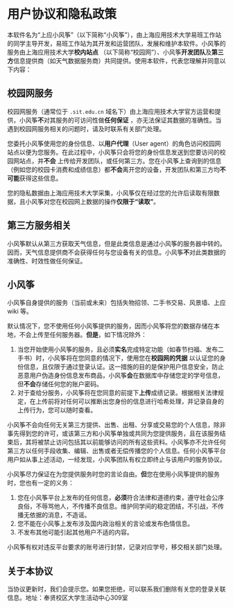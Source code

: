 # 用户协议和隐私政策

本软件名为“上应小风筝”（以下简称“小风筝”），由上海应用技术大学易班工作站的同学主导开发，易班工作站为其开发和运营团队，发展和维护本软件。小风筝的服务由上海应用技术大学**校内站点**
（以下简称“校园网”）、小风筝**开发团队**及**第三方**信息提供商（如天气数据服务商）共同提供。使用本软件，代表您理解并同意以下内容：

## 校园网服务

校园网服务（通常位于 `.sit.edu.cn` 域名下）由上海应用技术大学官方运营和提供，小风筝**不**对其服务的可访问性做**任何保证**
，亦无法保证其数据的准确性。当遇到校园网服务相关的问题时，请及时联系有关部门处理。

您委托小风筝使用您的身份信息、以**用户代理**（User agent）的角色访问校园网站点以便为您服务。在此过程中，小风筝只会将您的身份信息发送到您要访问的校园网站点，并**不会**
上传给开发团队，或任何第三方。您在小风筝上查询到的信息（例如您的校园卡消费和成绩信息）都**不会**离开您的设备，开发团队和第三方均**不可能**获得这些信息。

您的隐私数据由上海应用技术大学采集，小风筝仅在经过您的允许后读取有限数据，且小风筝对您在校园网上数据的操作**仅限于“读取”**。

## 第三方服务相关

小风筝默认从第三方获取天气信息，但是此类信息是通过小风筝的服务器中转的。因而，天气信息提供商不会获得任何与您设备有关的信息。小风筝**不**对此类数据的准确性、时效性做任何保证。

## 小风筝

小风筝自身提供的服务（当前或未来）包括失物招领、二手书交易、风景墙、上应 wiki 等。

默认情况下，您不使用任何小风筝提供的服务，因而小风筝将您的数据存储在本地，不会上传至任何服务器。**但是**，如下情况除外：

1. 当您开始使用小风筝的服务，且必须**实名**完成特定功能（如春节扫福、发布二手书）时，小风筝将在您同意的情况下，使用您在**校园网的凭据**
   以认证您的身份信息，且仅限于通过登录认证。这一措施的目的是保护用户信息安全，防止恶意用户伪造身份信息发布商品，小风筝**会**在数据库中存储您定的学号信息，但**不会**存储任何您的账户密码。
2. 对于查给分服务，小风筝将在您同意的前提下**上传**成绩记录。根据相关法律规定，在上传前将对任何可以推断出您身份的信息进行哈希处理，并记录自身的上传行为，您可以随时查看。

小风筝不会向任何无关第三方提供、出售、出租、分享或交易您的个人信息，除非事先得到您的许可，或该第三方和小风筝单独或共同为您提供服务，且在该服务结束后，其将被禁止访问包括其以前能够访问的所有这些资料。小风筝亦不允许任何第三方以任何手段收集、编辑、出售或者无偿传播您的个人信息。任何小风筝平台用户如从事上述活动，一经发现，小风筝团队有权立即终止与该用户的服务协议。

小风筝尽力保证在为您提供服务时您的言论自由。**但**您在使用小风筝提供的服务时，您也有一定的义务：

1. 您在小风筝平台上发布的任何信息，**必须**符合法律和道德约束，遵守社会公序良俗，不辱骂他人，不传播不良信息。维护同学间的稳定团结，不引战，不传播无依据的消息，不造谣。
2. 您不能在小风筝上发布涉及国内政治相关的言论或发布色情信息。
3. 不发布其他可能引起其他用户不适的内容。

小风筝有权对违反平台要求的账号进行封禁，记录对应学号，移交相关部门处理。

## 关于本协议

当协议更新时，我们会提示您。如果您拒绝，可以联系我们删除有关您的登录关联信息。地址：奉贤校区大学生活动中心309室
